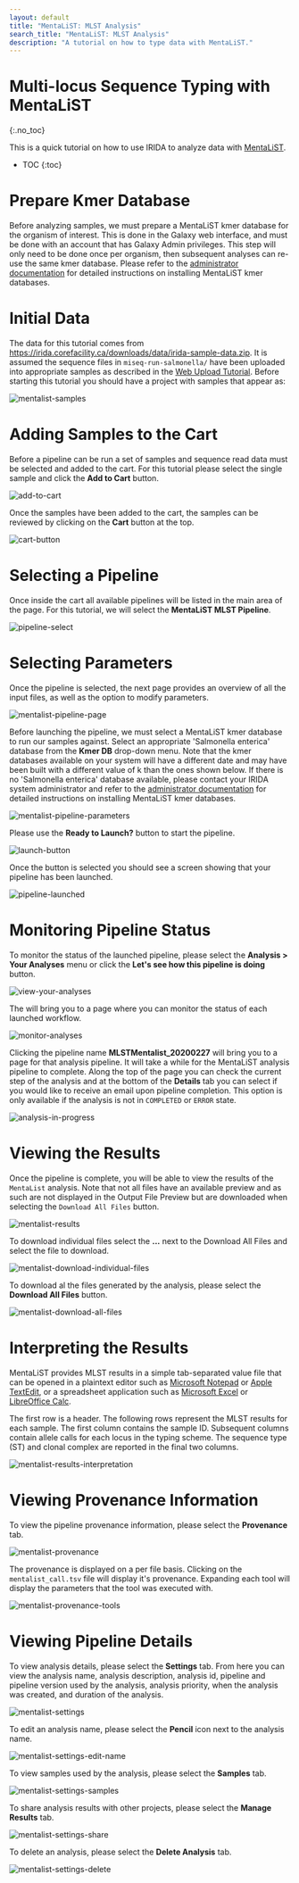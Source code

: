 ```yaml
---
layout: default
title: "MentaLiST: MLST Analysis"
search_title: "MentaLiST: MLST Analysis"
description: "A tutorial on how to type data with MentaLiST."
---
```


Multi-locus Sequence Typing with MentaLiST
==========================================
{:.no_toc}

This is a quick tutorial on how to use IRIDA to analyze data with [MentaLiST][mentalist-github].

* TOC
{:toc}

Prepare Kmer Database
=====================
Before analyzing samples, we must prepare a MentaLiST kmer database for the organism of interest. This is done in the Galaxy web interface, and must be done with an account that has Galaxy Admin privileges. This step will only need to be done once per organism, then subsequent analyses can re-use the same kmer database. Please refer to the [administrator documentation][mentalist-admin-docs] for detailed instructions on installing MentaLiST kmer databases.

Initial Data
============
The data for this tutorial comes from <https://irida.corefacility.ca/downloads/data/irida-sample-data.zip>. It is assumed the sequence files in `miseq-run-salmonella/` have been uploaded into appropriate samples as described in the [Web Upload Tutorial]. Before starting this tutorial you should have a project with samples that appear as:

![mentalist-samples]

Adding Samples to the Cart
==========================

Before a pipeline can be run a set of samples and sequence read data must be selected and added to the cart. For this tutorial please select the single sample and click the **Add to Cart** button.

![add-to-cart]

Once the samples have been added to the cart, the samples can be reviewed by clicking on the **Cart** button at the top.

![cart-button]

Selecting a Pipeline
====================

Once inside the cart all available pipelines will be listed in the main area of the page. For this tutorial, we will select the **MentaLiST MLST Pipeline**.

![pipeline-select]

Selecting Parameters
====================

Once the pipeline is selected, the next page provides an overview of all the input files, as well as the option to modify parameters.

![mentalist-pipeline-page]

Before launching the pipeline, we must select a MentaLiST kmer database to run our samples against. Select an appropriate 'Salmonella enterica' database from the **Kmer DB** drop-down menu. Note that the kmer databases available on your system will have a different date and may have been built with a different value of k than the ones shown below. If there is no 'Salmonella enterica' database available, please contact your IRIDA system administrator and refer to the [administrator documentation][mentalist-admin-docs] for detailed instructions on installing MentaLiST kmer databases.

![mentalist-pipeline-parameters]


Please use the **Ready to Launch?** button to start the pipeline.

![launch-button]

Once the button is selected you should see a screen showing that your pipeline has been launched.

![pipeline-launched]

Monitoring Pipeline Status
==========================

To monitor the status of the launched pipeline, please select the **Analysis > Your Analyses** menu or click the **Let's see how this pipeline is doing** button.

![view-your-analyses]

The will bring you to a page where you can monitor the status of each launched workflow.

![monitor-analyses]

Clicking the pipeline name **MLSTMentalist_20200227** will bring you to a page for that analysis pipeline. It will take a while for the MentaLiST analysis pipeline to complete. Along the top of the page you can check the current step of the analysis and at the bottom of the **Details** tab you can select if you would like to receive an email upon pipeline completion. This option is only available if the analysis is not in `COMPLETED` or `ERROR` state.

![analysis-in-progress]

Viewing the Results
===================

Once the pipeline is complete, you will be able to view the results of the `MentaList` analysis. Note that not all files have an available preview and as such are not displayed in the Output File Preview but are downloaded when selecting the `Download All Files` button.

![mentalist-results][]

To download individual files select the **...** next to the Download All Files and select the file to download.

![mentalist-download-individual-files][]

To download al the files generated by the analysis, please select the **Download All Files** button.

![mentalist-download-all-files][]

Interpreting the Results
========================

MentaLiST provides MLST results in a simple tab-separated value file that can be opened in a plaintext editor such as [Microsoft Notepad][microsoft-notepad] or [Apple TextEdit][apple-textedit], or a spreadsheet application such as [Microsoft Excel][microsoft-excel] or [LibreOffice Calc][libreoffice-calc].

The first row is a header. The following rows represent the MLST results for each sample. The first column contains the sample ID. Subsequent columns contain allele calls for each locus in the typing scheme. The sequence type (ST) and clonal complex are reported in the final two columns.

![mentalist-results-interpretation]

Viewing Provenance Information
==============================

To view the pipeline provenance information, please select the **Provenance** tab.

![mentalist-provenance]

The provenance is displayed on a per file basis. Clicking on the `mentalist_call.tsv` file will display it's provenance. Expanding each tool will display the parameters that the tool was executed with.

![mentalist-provenance-tools]


Viewing Pipeline Details
========================

To view analysis details, please select the **Settings** tab. From here you can view the analysis name, analysis description, analysis id, pipeline and pipeline version used by the analysis, analysis priority, when the analysis was created, and duration of the analysis.

![mentalist-settings]

To edit an analysis name, please select the **Pencil** icon next to the analysis name.

![mentalist-settings-edit-name]

To view samples used by the analysis, please select the **Samples** tab.

![mentalist-settings-samples]

To share analysis results with other projects, please select the **Manage Results** tab.

![mentalist-settings-share]

To delete an analysis, please select the **Delete Analysis** tab.

![mentalist-settings-delete]


[add-to-cart]: images/add-to-cart.png
[analysis-in-progress]: images/analysis-in-progress.png
[apple-textedit]: https://en.wikipedia.org/wiki/TextEdit
[cart-button]: images/cart-button.png
[launch-button]: ../../../images/tutorials/common/pipelines/ready-to-launch-button.png
[libreoffice-calc]: https://www.libreoffice.org/discover/calc/
[mentalist-admin-docs]: ../../../administrator/galaxy/pipelines/mentalist
[mentalist-docs]: https://github.com/WGS-TB/MentaLiST/tree/mentalist_v0.1/docs
[mentalist-download-all-files]: images/mentalist-download-all-files.png
[mentalist-download-individual-files]: images/mentalist-download-individual-files.png
[mentalist-github]: https://github.com/WGS-TB/MentaLiST
[mentalist-paper]: http://mgen.microbiologyresearch.org/content/journal/mgen/10.1099/mgen.0.000146
[mentalist-pipeline-page]: images/mentalist-pipeline-page.png
[mentalist-pipeline-parameters]: images/mentalist-pipeline-parameters.png
[mentalist-provenance]: images/mentalist-provenance.png
[mentalist-provenance-tools]: images/mentalist-provenance-tools.png
[mentalist-results]: images/mentalist-results.png
[mentalist-results-interpretation]: images/mentalist-results-interpretation.png
[mentalist-samples]: images/mentalist-samples.png
[mentalist-settings]: images/mentalist-settings.png
[mentalist-settings-delete]: images/mentalist-settings-delete.png
[mentalist-settings-edit-name]: images/mentalist-settings-edit-name.png
[mentalist-settings-samples]: images/mentalist-settings-samples.png
[mentalist-settings-share]: images/mentalist-settings-share.png
[microsoft-excel]: https://products.office.com/en-ca/excel
[microsoft-notepad]: https://en.wikipedia.org/wiki/Microsoft_Notepad
[monitor-analyses]: images/monitor-analyses.png
[pipeline-launched]: images/pipeline-launched.png
[pipeline-select]: images/pipeline-select.png
[view-your-analyses]: images/view-your-analyses.png
[Web Upload Tutorial]: ../web-upload/
